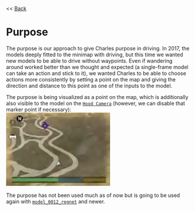 << [Back](../../../)

# Purpose

The purpose is our approach to give Charles purpose in driving. In 2017, the models deeply fitted to the minimap with driving, but this time we wanted new models to be able to drive without waypoints. Even if wandering around worked better than we thought and expected (a single-frame model can take an action and stick to it), we wanted Charles to be able to choose actions more consistently by setting a point on the map and giving the direction and distance to this point as one of the inputs to the model.

The purpose is being visualized as a point on the map, which is additionally also visible to the model on the [`Hood Camera`](../project_info/cameras.md) (however, we can disable that marker point if necessary):  
![purpose.jpg](../_media/purpose.jpg)

The purpose has not been used much as of now but is going to be used again with [`model_0012_regnet`](../model_0012_regnet) and newer.
